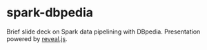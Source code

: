 spark-dbpedia
=============

Brief slide deck on Spark data pipelining with DBpedia. Presentation powered by [reveal.js](https://github.com/hakimel/reveal.js).
